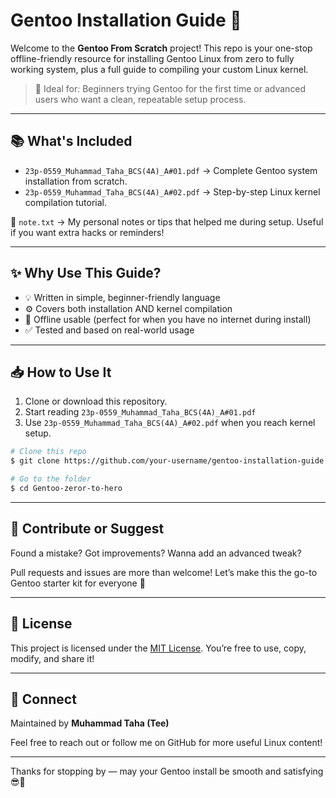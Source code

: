 # Gentoo Installation Guide 🚀

Welcome to the **Gentoo From Scratch** project! This repo is your one-stop offline-friendly resource for installing Gentoo Linux from zero to fully working system, plus a full guide to compiling your custom Linux kernel. 

> 🧠 Ideal for: Beginners trying Gentoo for the first time or advanced users who want a clean, repeatable setup process.

---

## 📚 What's Included



- `23p-0559_Muhammad_Taha_BCS(4A)_A#01.pdf` → Complete Gentoo system installation from scratch.
- `23p-0559_Muhammad_Taha_BCS(4A)_A#02.pdf` → Step-by-step Linux kernel compilation tutorial.

📄 `note.txt` → My personal notes or tips that helped me during setup. Useful if you want extra hacks or reminders!

---

## ✨ Why Use This Guide?

- 💡 Written in simple, beginner-friendly language
- ⚙️ Covers both installation AND kernel compilation
- 📴 Offline usable (perfect for when you have no internet during install)
- ✅ Tested and based on real-world usage

---

## 📥 How to Use It

1. Clone or download this repository.
2. Start reading `23p-0559_Muhammad_Taha_BCS(4A)_A#01.pdf`
3. Use `23p-0559_Muhammad_Taha_BCS(4A)_A#02.pdf` when you reach kernel setup.


```bash
# Clone this repo
$ git clone https://github.com/your-username/gentoo-installation-guide.git

# Go to the folder
$ cd Gentoo-zeror-to-hero
```

---

## 🤝 Contribute or Suggest

Found a mistake? Got improvements? Wanna add an advanced tweak?

Pull requests and issues are more than welcome! Let’s make this the go-to Gentoo starter kit for everyone 💪

---

## 📄 License

This project is licensed under the [MIT License](LICENSE). You’re free to use, copy, modify, and share it!

---

## 💬 Connect

Maintained by **Muhammad Taha (Tee)**

Feel free to reach out or follow me on GitHub for more useful Linux content!

---

Thanks for stopping by — may your Gentoo install be smooth and satisfying 😎🐧
